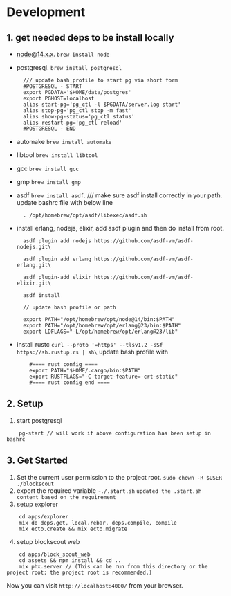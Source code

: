 # Development

## 1. get needed deps to be install locally

- node@14.x.x. `brew install node`
- postgresql. `brew install postgresql`
  ```
    /// update bash profile to start pg via short form
    #POSTGRESQL - START
    export PGDATA='$HOME/data/postgres'
    export PGHOST=localhost
    alias start-pg='pg_ctl -l $PGDATA/server.log start'
    alias stop-pg='pg_ctl stop -m fast'
    alias show-pg-status='pg_ctl status'
    alias restart-pg='pg_ctl reload'
    #POSTGRESQL - END
  ```
- automake `brew install automake`
- libtool `brew install libtool`
- gcc `brew install gcc`
- gmp `brew install gmp`
- asdf `brew install asdf`. /// make sure asdf install correctly in your path.
    update bashrc file with below line
    ```
      . /opt/homebrew/opt/asdf/libexec/asdf.sh
    ```
- install erlang, nodejs, elixir, add asdf plugin and then do install from root.
  ```
    asdf plugin add nodejs https://github.com/asdf-vm/asdf-nodejs.git\

    asdf plugin add erlang https://github.com/asdf-vm/asdf-erlang.git\

    asdf plugin-add elixir https://github.com/asdf-vm/asdf-elixir.git\

    asdf install

    // update bash profile or path

    export PATH="/opt/homebrew/opt/node@14/bin:$PATH"
    export PATH="/opt/homebrew/opt/erlang@23/bin:$PATH"
    export LDFLAGS="-L/opt/homebrew/opt/erlang@23/lib"
  ```
    
- install rustc 
    ``` curl --proto '=https' --tlsv1.2 -sSf https://sh.rustup.rs | sh\ ```
    update bash profile with
    ```
        #==== rust config ====
        export PATH="$HOME/.cargo/bin:$PATH"
        export RUSTFLAGS="-C target-feature=-crt-static"
        #==== rust config end ====
    ```


## 2. Setup
1. start postgresql 
```
    pg-start // will work if above configuration has been setup in bashrc
```

## 3. Get Started
1. Set the current user permission to the project root.
  ``sudo chown -R $USER ./blockscout``
2. export the required variable `~./.start.sh`
    `updated the .start.sh content based on the requirement`
3. setup explorer
``` 
    cd apps/explorer
    mix do deps.get, local.rebar, deps.compile, compile    
    mix ecto.create && mix ecto.migrate
``` 
4. setup blockscout web
``` 
    cd apps/block_scout_web
    cd assets && npm install && cd ..
    mix phx.server // (This can be run from this directory or the project root: the project root is recommended.)

```
Now you can visit `http://localhost:4000/` from your browser.

